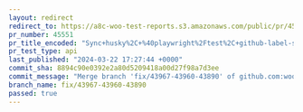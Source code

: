 ```yaml
---
layout: redirect
redirect_to: https://a8c-woo-test-reports.s3.amazonaws.com/public/pr/45551/api/index.html
pr_number: 45551
pr_title_encoded: "Sync+husky%2C+%40playwright%2Ftest%2C+github-label-sync"
pr_test_type: api
last_published: "2024-03-22 17:27:44 +0000"
commit_sha: 8894c90e0392e2a80d5209418a00d27f98a7d3ee
commit_message: "Merge branch 'fix/43967-43960-43890' of github.com:woocommerce/woocom…"
branch_name: fix/43967-43960-43890
passed: true
---
```

